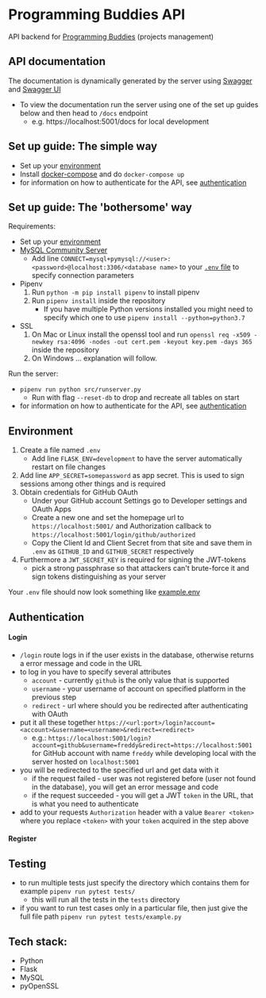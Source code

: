 # Programming Buddies API

API backend for [Programming Buddies](https://github.com/ProgrammingBuddies/programmingbuddies-ui) (projects management)

## API documentation
The documentation is dynamically generated by the server using [Swagger](https://swagger.io) and [Swagger UI](https://swagger.io/tools/swagger-ui/)
- To view the documentation run the server using one of the set up guides below and then head to `/docs` endpoint
    - e.g. https://localhost:5001/docs for local development

## Set up guide: The simple way

- Set up your [environment](#environment)
- Install [docker-compose](https://docs.docker.com/compose/install/) and do `docker-compose up`
- for information on how to authenticate for the API, see [authentication](#authentication)

## Set up guide: The 'bothersome' way

Requirements:

- Set up your [environment](#environment)
- [MySQL Community Server](`https://dev.mysql.com/downloads/mysql/`)
    - Add line `CONNECT=mysql+pymysql://<user>:<password>@localhost:3306/<database name>` to your [`.env` file](#environment) to specify connection parameters
- Pipenv
    1. Run `python -m pip install pipenv` to install pipenv
    2. Run `pipenv install` inside the repository
        - If you have multiple Python versions installed you might need to specify which one to use `pipenv install --python=python3.7`
- SSL
    1. On Mac or Linux install the openssl tool and run `openssl req -x509 -newkey rsa:4096 -nodes -out cert.pem -keyout key.pem -days 365` inside the repository
    2. On Windows ... explanation will follow.

Run the server:
- `pipenv run python src/runserver.py`
    - Run with flag `--reset-db` to drop and recreate all tables on start
- for information on how to authenticate for the API, see [authentication](#authentication)

## Environment

1. Create a file named `.env`
    - Add line `FLASK_ENV=development` to have the server automatically restart on file changes
2. Add line `APP_SECRET=somepassword` as app secret. This is used to sign sessions among other things and is required
3. Obtain credentials for GitHub OAuth
    - Under your GitHub account Settings go to Developer settings and OAuth Apps
    - Create a new one and set the homepage url to `https://localhost:5001/` and Authorization callback to `https://localhost:5001/login/github/authorized`
    - Copy the Client Id and Client Secret from that site and save them in `.env` as `GITHUB_ID` and `GITHUB_SECRET` respectively
4. Furthermore a `JWT_SECRET_KEY` is required for signing the JWT-tokens
    - pick a strong passphrase so that attackers can't brute-force it and sign tokens distinguishing as your server

Your `.env` file should now look something like [example.env](https://github.com/ProgrammingBuddies/programmingbuddies-api/blob/develop/example.env)

## Authentication
#### Login
- `/login` route logs in if the user exists in the database, otherwise returns a error message and code in the URL
- to log in you have to specify several attributes
    - `account` - currently `github` is the only value that is supported
    - `username` - your username of account on specified platform in the previous step
    - `redirect` - url where should you be redirected after authenticating with OAuth
- put it all these together `https://<url:port>/login?account=<account>&username=<username>&redirect=<redirect>`
    - e.g.: `https://localhost:5001/login?account=github&username=freddy&redirect=https://localhost:5001` for GitHub account with name `freddy` while developing local with the server hosted on `localhost:5001`
- you will be redirected to the specified url and get data with it
    - if the request failed - user was not registered before (user not found in the database), you will get an error message and code
    - if the request succeeded - you will get a JWT `token` in the URL, that is what you need to authenticate
- add to your requests `Authorization` header with a value `Bearer <token>` where you replace `<token>` with your `token` acquired in the step above
#### Register

## Testing

- to run multiple tests just specify the directory which contains them for example `pipenv run pytest tests/`
    - this will run all the tests in the `tests` directory
- if you want to run test cases only in a particular file, then just give the full file path `pipenv run pytest tests/example.py`

## Tech stack:

- Python
- Flask
- MySQL
- pyOpenSSL
